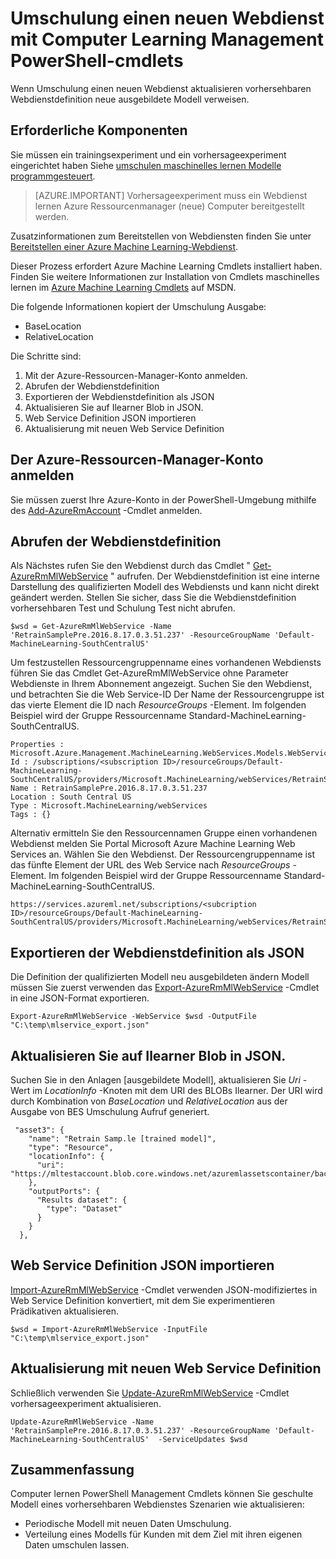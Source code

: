 <properties
    pageTitle="Einen neuen Webdienst mit Computer Learning Management PowerShell-Cmdlets umschulen | Microsoft Azure"
    description="Informationen Sie zum programmgesteuerten Trainieren eines Modells und aktualisieren den Webdienst neu ausgebildete Modell in Azure Machine Learning verwenden Computer Learning Management PowerShell-Cmdlets verwenden."
    services="machine-learning"
    documentationCenter=""
    authors="vDonGlover"
    manager="raymondlaghaeian"
    editor=""/>

<tags
    ms.service="machine-learning"
    ms.workload="data-services"
    ms.tgt_pltfrm="na"
    ms.devlang="na"
    ms.topic="article"
    ms.date="09/27/2016"
    ms.author="v-donglo"/>

# <a name="retrain-a-new-web-service-using-the-machine-learning-management-powershell-cmdlets"></a>Umschulung einen neuen Webdienst mit Computer Learning Management PowerShell-cmdlets

Wenn Umschulung einen neuen Webdienst aktualisieren vorhersehbaren Webdienstdefinition neue ausgebildete Modell verweisen.  

## <a name="prerequisites"></a>Erforderliche Komponenten

Sie müssen ein trainingsexperiment und ein vorhersageexperiment eingerichtet haben Siehe [umschulen maschinelles lernen Modelle programmgesteuert](machine-learning-retrain-models-programmatically.md). 

>[AZURE.IMPORTANT] Vorhersageexperiment muss ein Webdienst lernen Azure Ressourcenmanager (neue) Computer bereitgestellt werden. 
 
Zusatzinformationen zum Bereitstellen von Webdiensten finden Sie unter [Bereitstellen einer Azure Machine Learning-Webdienst](machine-learning-publish-a-machine-learning-web-service.md).

Dieser Prozess erfordert Azure Machine Learning Cmdlets installiert haben. Finden Sie weitere Informationen zur Installation von Cmdlets maschinelles lernen im [Azure Machine Learning Cmdlets](https://msdn.microsoft.com/library/azure/mt767952.aspx) auf MSDN.

Die folgende Informationen kopiert der Umschulung Ausgabe:

* BaseLocation
* RelativeLocation

Die Schritte sind:

1.  Mit der Azure-Ressourcen-Manager-Konto anmelden.
2.  Abrufen der Webdienstdefinition
3.  Exportieren der Webdienstdefinition als JSON
4.  Aktualisieren Sie auf Ilearner Blob in JSON.
5.  Web Service Definition JSON importieren
6.  Aktualisierung mit neuen Web Service Definition

## <a name="sign-in-to-your-azure-resource-manager-account"></a>Der Azure-Ressourcen-Manager-Konto anmelden

Sie müssen zuerst Ihre Azure-Konto in der PowerShell-Umgebung mithilfe des [Add-AzureRmAccount](https://msdn.microsoft.com/library/mt619267.aspx) -Cmdlet anmelden.

## <a name="get-the-web-service-definition"></a>Abrufen der Webdienstdefinition

Als Nächstes rufen Sie den Webdienst durch das Cmdlet " [Get-AzureRmMlWebService](https://msdn.microsoft.com/library/mt619267.aspx) " aufrufen. Der Webdienstdefinition ist eine interne Darstellung des qualifizierten Modell des Webdiensts und kann nicht direkt geändert werden. Stellen Sie sicher, dass Sie die Webdienstdefinition vorhersehbaren Test und Schulung Test nicht abrufen.

    $wsd = Get-AzureRmMlWebService -Name 'RetrainSamplePre.2016.8.17.0.3.51.237' -ResourceGroupName 'Default-MachineLearning-SouthCentralUS'

Um festzustellen Ressourcengruppenname eines vorhandenen Webdiensts führen Sie das Cmdlet Get-AzureRmMlWebService ohne Parameter Webdienste in Ihrem Abonnement angezeigt. Suchen Sie den Webdienst, und betrachten Sie die Web Service-ID Der Name der Ressourcengruppe ist das vierte Element die ID nach *ResourceGroups* -Element. Im folgenden Beispiel wird der Gruppe Ressourcenname Standard-MachineLearning-SouthCentralUS.

    Properties : Microsoft.Azure.Management.MachineLearning.WebServices.Models.WebServicePropertiesForGraph
    Id : /subscriptions/<subscription ID>/resourceGroups/Default-MachineLearning-SouthCentralUS/providers/Microsoft.MachineLearning/webServices/RetrainSamplePre.2016.8.17.0.3.51.237
    Name : RetrainSamplePre.2016.8.17.0.3.51.237
    Location : South Central US
    Type : Microsoft.MachineLearning/webServices
    Tags : {}

Alternativ ermitteln Sie den Ressourcennamen Gruppe einen vorhandenen Webdienst melden Sie Portal Microsoft Azure Machine Learning Web Services an. Wählen Sie den Webdienst. Der Ressourcengruppenname ist das fünfte Element der URL des Web Service nach *ResourceGroups* -Element. Im folgenden Beispiel wird der Gruppe Ressourcenname Standard-MachineLearning-SouthCentralUS.

    https://services.azureml.net/subscriptions/<subcription ID>/resourceGroups/Default-MachineLearning-SouthCentralUS/providers/Microsoft.MachineLearning/webServices/RetrainSamplePre.2016.8.17.0.3.51.237


## <a name="export-the-web-service-definition-as-json"></a>Exportieren der Webdienstdefinition als JSON

Die Definition der qualifizierten Modell neu ausgebildeten ändern Modell müssen Sie zuerst verwenden das [Export-AzureRmMlWebService](https://msdn.microsoft.com/library/azure/mt767935.aspx) -Cmdlet in eine JSON-Format exportieren.

    Export-AzureRmMlWebService -WebService $wsd -OutputFile "C:\temp\mlservice_export.json"

## <a name="update-the-reference-to-the-ilearner-blob-in-the-json"></a>Aktualisieren Sie auf Ilearner Blob in JSON.

Suchen Sie in den Anlagen [ausgebildete Modell], aktualisieren Sie *Uri* -Wert im *LocationInfo* -Knoten mit dem URI des BLOBs Ilearner. Der URI wird durch Kombination von *BaseLocation* und *RelativeLocation* aus der Ausgabe von BES Umschulung Aufruf generiert.

     "asset3": {
        "name": "Retrain Samp.le [trained model]",
        "type": "Resource",
        "locationInfo": {
          "uri": "https://mltestaccount.blob.core.windows.net/azuremlassetscontainer/baca7bca650f46218633552c0bcbba0e.ilearner"
        },
        "outputPorts": {
          "Results dataset": {
            "type": "Dataset"
          }
        }
      },

## <a name="import-the-json-into-a-web-service-definition"></a>Web Service Definition JSON importieren

[Import-AzureRmMlWebService](https://msdn.microsoft.com/library/azure/mt767925.aspx) -Cmdlet verwenden JSON-modifiziertes in Web Service Definition konvertiert, mit dem Sie experimentieren Prädikativen aktualisieren.

    $wsd = Import-AzureRmMlWebService -InputFile "C:\temp\mlservice_export.json"


## <a name="update-the-web-service-with-new-web-service-definition"></a>Aktualisierung mit neuen Web Service Definition

Schließlich verwenden Sie [Update-AzureRmMlWebService](https://msdn.microsoft.com/library/azure/mt767922.aspx) -Cmdlet vorhersageexperiment aktualisieren.

    Update-AzureRmMlWebService -Name 'RetrainSamplePre.2016.8.17.0.3.51.237' -ResourceGroupName 'Default-MachineLearning-SouthCentralUS'  -ServiceUpdates $wsd

## <a name="summary"></a>Zusammenfassung

Computer lernen PowerShell Management Cmdlets können Sie geschulte Modell eines vorhersehbaren Webdienstes Szenarien wie aktualisieren:

* Periodische Modell mit neuen Daten Umschulung.
* Verteilung eines Modells für Kunden mit dem Ziel mit ihren eigenen Daten umschulen lassen.
